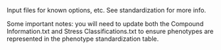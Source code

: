 Input files for known options, etc. See standardization for more info.

Some important notes: you will need to update both the Compound Information.txt and Stress Classifications.txt 
to ensure phenotypes are represented in the phenotype standardization table.